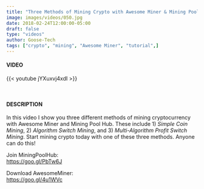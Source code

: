 ```yaml
---
title: "Three Methods of Mining Crypto with Awesome Miner & Mining Pool Hub"
image: images/videos/050.jpg
date: 2018-02-24T12:00:00-05:00
draft: false
type: "videos"
author: Goose-Tech
tags: ["crypto", "mining", "Awesome Miner", "tutorial",]
---
```


#### VIDEO

{{< youtube jYXuxvj4xdI >}}

&nbsp;

#### DESCRIPTION

In this video I show you three different methods of mining cryptocurrency with Awesome Miner and Mining Pool Hub. These include 1) _Simple Coin Mining_, 2) _Algorithm Switch Mining_, and 3) _Multi-Algorithm Profit Switch Mining_. Start mining crypto today with one of these three methods. Anyone can do this!

Join MiningPoolHub:  
https://goo.gl/PbTw6J

Download AwesomeMiner:  
https://goo.gl/4u1WVc
